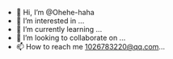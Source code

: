 - 👋 Hi, I’m @Ohehe-haha
- 👀 I’m interested in ...
- 🌱 I’m currently learning ...
- 💞️ I’m looking to collaborate on ...
- 📫 How to reach me  1026783220@qq.com...

<!---
Ohehe-haha/Ohehe-haha is a ✨ special ✨ repository because its `README.md` (this file) appears on your GitHub profile.
You can click the Preview link to take a look at your changes.
--->
